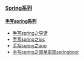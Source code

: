 ### [Spring系列](/docs/spring/spring-introduction.md)
#### [手写spring系列](/docs/spring/spring-handwrite/spring-handwrite-introduction.md)
- [手写spring之导读](/docs/spring/spring-handwrite/手写spring之导读.md)
- [手写spring之ioc](/docs/spring/spring-handwrite/手写spring之ioc.md)
- [手写spring之aop](/docs/spring/spring-handwrite/手写spring之aop.md)
- [手写spring之简单实现springboot](/docs/spring/spring-handwrite/手写spring之简单实现springboot.md)









